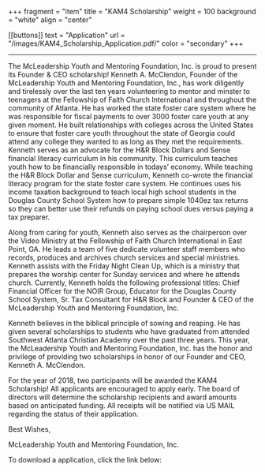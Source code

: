 +++
fragment = "item"
title = "KAM4 Scholarship"
weight = 100
background = "white"
align = "center"

[[buttons]]
  text = "Application"
  url = "/images/KAM4_Scholarship_Application.pdf/"
  color = "secondary"
+++

***
The McLeadership Youth and Mentoring Foundation, Inc. is proud to present its Founder & CEO  scholarship! Kenneth A. McClendon, Founder of the McLeadership Youth and Mentoring Foundation, Inc., has work diligently and tirelessly over the last ten years volunteering to mentor and minster to teenagers at the Fellowship of Faith Church International and throughout the community of Atlanta. He has worked the state foster care system where he was responsible for fiscal payments to over 3000 foster care youth at any given moment. He built relationships with colleges across the United States to ensure that foster care youth throughout the state of Georgia could attend any college they wanted to as long as they met the requirements. Kenneth serves as an advocate for the H&R Block Dollars and Sense financial literacy curriculum in his community. This curriculum teaches youth how to be financially responsible in todays’ economy. While teaching the H&R Block Dollar and Sense curriculum, Kenneth co-wrote the financial literacy program for the state foster care system. He continues uses his income taxation background to teach local high school students in the Douglas County School System how to prepare simple 1040ez tax returns so they can better use their refunds on paying school dues versus paying a tax preparer.



Along from caring for youth, Kenneth also serves as the chairperson over the Video Ministry at the Fellowship of Faith Church International in East Point, GA. He leads a team of five dedicate volunteer staff members who records, produces and archives church services and special ministries. Kenneth assists with the Friday Night Clean Up, which is a ministry that prepares the worship center for Sunday services and where he attends church. Currently, Kenneth holds the following professional titles: Chief Financial Officer for the NOIR Group, Educator for the Douglas County School System, Sr. Tax Consultant for H&R Block and Founder & CEO of the McLeadership Youth and Mentoring Foundation, Inc.



Kenneth believes in the biblical principle of sowing and reaping. He has given several scholarships to students who have graduated from attended Southwest Atlanta Christian Academy over the past three years. This year, the McLeadership Youth and Mentoring Foundation, Inc. has the honor and privilege of providing two scholarships in honor of our Founder and CEO, Kenneth A. McClendon.



For the year of 2018, two participants will be awarded the KAM4 Scholarship! All applicants are encouraged to apply early. The board of directors will determine the scholarship recipients and award amounts based on anticipated funding. All receipts will be notified via US MAIL regarding the status of their application.



Best Wishes,





McLeadership Youth and Mentoring Foundation, Inc.


To download a application, click the link below: